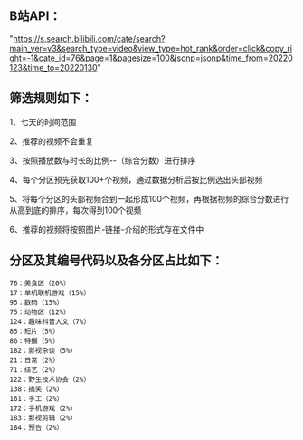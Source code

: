 ## B站API：
"https://s.search.bilibili.com/cate/search?main_ver=v3&search_type=video&view_type=hot_rank&order=click&copy_right=-1&cate_id=76&page=1&pagesize=100&jsonp=jsonp&time_from=20220123&time_to=20220130"

## 筛选规则如下：
1、七天的时间范围

2、推荐的视频不会重复

3、按照播放数与时长的比例--（综合分数）进行排序

4、每个分区预先获取100+个视频，通过数据分析后按比例选出头部视频

5、将每个分区的头部视频合到一起形成100个视频，再根据视频的综合分数进行从高到底的排序，每次得到100个视频

6、推荐的视频将按照图片-链接-介绍的形式存在文件中

## 分区及其编号代码以及各分区占比如下：
	76：美食区（20%）
	17：单机联机游戏（15%）
	95：数码（15%）
	75：动物区（12%）
	124：趣味科普人文（7%）
	85：短片（5%）
	86：特摄（5%）
	182：影视杂谈（5%）
	21：日常（2%）
	71：综艺（2%）
	122：野生技术协会（2%）
	138：搞笑（2%）
	161：手工（2%）
	172：手机游戏（2%）
	183：影视剪辑（2%）
	184：预告（2%）

